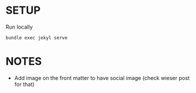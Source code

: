 # SETUP

Run locally
```
bundle exec jekyl serve
```
# NOTES

- Add image on the front matter to have social image (check wieser post for that)
